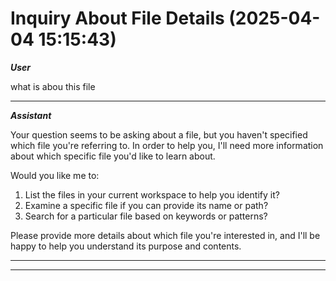<!-- Generated by SpecStory -->

# Inquiry About File Details (2025-04-04 15:15:43)

_**User**_

what is abou this file

---

_**Assistant**_

Your question seems to be asking about a file, but you haven't specified which file you're referring to. In order to help you, I'll need more information about which specific file you'd like to learn about.

Would you like me to:
1. List the files in your current workspace to help you identify it?
2. Examine a specific file if you can provide its name or path?
3. Search for a particular file based on keywords or patterns?

Please provide more details about which file you're interested in, and I'll be happy to help you understand its purpose and contents.

---



---

